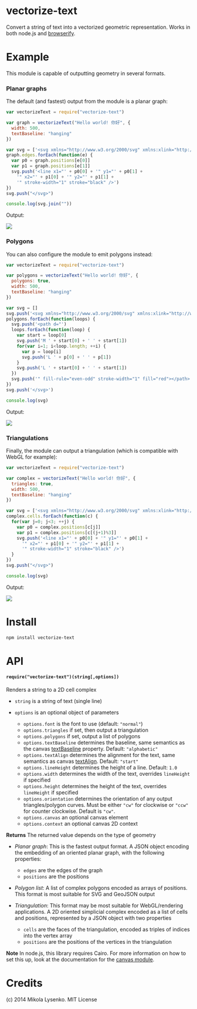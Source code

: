 vectorize-text
==============
Convert a string of text into a vectorized geometric representation.  Works in both node.js and [browserify](http://browserify.org/).

# Example

This module is capable of outputting geometry in several formats.

### Planar graphs

The default (and fastest) output from the module is a planar graph:

```javascript
var vectorizeText = require("vectorize-text")

var graph = vectorizeText("Hello world! 你好", {
  width: 500,
  textBaseline: "hanging"
})

var svg = ['<svg xmlns="http://www.w3.org/2000/svg" xmlns:xlink="http://www.w3.org/1999/xlink"  width="500"  height="80" >']
graph.edges.forEach(function(e) {
  var p0 = graph.positions[e[0]]
  var p1 = graph.positions[e[1]]
  svg.push('<line x1="' + p0[0] + '" y1="' + p0[1] +
    '" x2="' + p1[0] + '" y2="' + p1[1] +
    '" stroke-width="1" stroke="black" />')
})
svg.push("</svg>")

console.log(svg.join(""))
```

Output:

<img src="https://mikolalysenko.github.io/vectorize-text/example/hello-graph.svg">

### Polygons

You can also configure the module to emit polygons instead:

```javascript
var vectorizeText = require("vectorize-text")

var polygons = vectorizeText("Hello world! 你好", {
  polygons: true,
  width: 500,
  textBaseline: "hanging"
})

var svg = []
svg.push('<svg xmlns="http://www.w3.org/2000/svg" xmlns:xlink="http://www.w3.org/1999/xlink"  width="500"  height="80" >')
polygons.forEach(function(loops) {
  svg.push('<path d="')
  loops.forEach(function(loop) {
    var start = loop[0]
    svg.push('M ' + start[0] + ' ' + start[1])
    for(var i=1; i<loop.length; ++i) {
      var p = loop[i]
      svg.push('L ' + p[0] + ' ' + p[1])
    }
    svg.push('L ' + start[0] + ' ' + start[1])
  })
  svg.push('" fill-rule="even-odd" stroke-width="1" fill="red"></path>')
})
svg.push('</svg>')

console.log(svg)
```

Output:

<img src="https://mikolalysenko.github.io/vectorize-text/example/hello-polygon.svg">


### Triangulations

Finally, the module can output a triangulation (which is compatible with WebGL for example):

```javascript
var vectorizeText = require("vectorize-text")

var complex = vectorizeText("Hello world! 你好", {
  triangles: true,
  width: 500,
  textBaseline: "hanging"
})

var svg = ['<svg xmlns="http://www.w3.org/2000/svg" xmlns:xlink="http://www.w3.org/1999/xlink"  width="500"  height="80" >']
complex.cells.forEach(function(c) {
  for(var j=0; j<3; ++j) {
    var p0 = complex.positions[c[j]]
    var p1 = complex.positions[c[(j+1)%3]]
    svg.push('<line x1="' + p0[0] + '" y1="' + p0[1] +
      '" x2="' + p1[0] + '" y2="' + p1[1] +
      '" stroke-width="1" stroke="black" />')
  }
})
svg.push("</svg>")

console.log(svg)
```

Output:

<img src="https://mikolalysenko.github.io/vectorize-text/example/hello-triangles.svg">

# Install

```sh
npm install vectorize-text
```

# API

#### `require("vectorize-text")(string[,options])`
Renders a string to a 2D cell complex

* `string` is a string of text (single line)
* `options` is an optional object of parameters

    + `options.font` is the font to use (default: `"normal"`)
    + `options.triangles` if set, then output a triangulation
    + `options.polygons` if set, output a list of polygons
    + `options.textBaseline` determines the baseline, same semantics as the canvas [textBaseline](https://developer.mozilla.org/en-US/docs/Drawing_text_using_a_canvas#Attributes) property.  Default: `"alphabetic"`
    + `options.textAlign` determines the alignment for the text, same semantics as canvas [textAlign](https://developer.mozilla.org/en-US/docs/Drawing_text_using_a_canvas#Attributes).  Default: `"start"`
    + `options.lineHeight` determines the height of a line.  Default: `1.0`
    + `options.width` determines the width of the text, overrides `lineHeight` if specified
    + `options.height` determines the height of the text, overrides `lineHeight` if specified
    + `options.orientation` determines the orientation of any output triangles/polygon curves.  Must be either `"cw"` for clockwise or `"ccw"` for counter clockwise.  Default is `"cw"`.
    + `options.canvas` an optional canvas element
    + `options.context` an optional canvas 2D context

**Returns** The returned value depends on the type of geometry

* *Planar graph*: This is the fastest output format. A JSON object encoding the embedding of an oriented planar graph, with the following properties:

    + `edges` are the edges of the graph
    + `positions` are the positions

* *Polygon list*: A list of complex polygons encoded as arrays of positions.  This format is most suitable for SVG and GeoJSON output

* *Triangulation*: This format may be most suitable for WebGL/rendering applications. A 2D oriented simplicial complex encoded as a list of cells and positions, represented by a JSON object with two properties

    + `cells` are the faces of the triangulation, encoded as triples of indices into the vertex array
    + `positions` are the positions of the vertices in the triangulation

**Note** In node.js, this library requires Cairo.  For more information on how to set this up, look at the documentation for the [canvas module](https://www.npmjs.org/package/canvas).

# Credits
(c) 2014 Mikola Lysenko. MIT License
